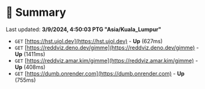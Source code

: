 # 📖 Summary
Last updated: **3/9/2024, 4:50:03 PTG "Asia/Kuala_Lumpur"**

- `GET` [https://hst.ujol.dev](https://hst.ujol.dev) - **Up** (627ms)
- `GET` [https://reddviz.deno.dev/gimme](https://reddviz.deno.dev/gimme) - **Up** (1411ms)
- `GET` [https://reddviz.amar.kim/gimme](https://reddviz.amar.kim/gimme) - **Up** (408ms)
- `GET` [https://dumb.onrender.com](https://dumb.onrender.com) - **Up** (755ms)
